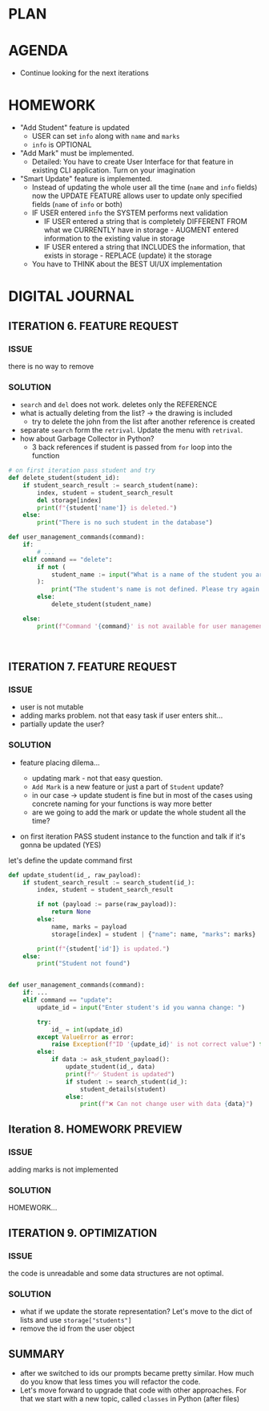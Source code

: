 # PLAN

# AGENDA

- Continue looking for the next iterations

# HOMEWORK

- "Add Student" feature is updated
  - USER can set `info` along with `name` and `marks`
  - `info` is OPTIONAL
- "Add Mark" must be implemented.
  - Detailed: You have to create User Interface for that feature in existing CLI application. Turn on your imagination
- "Smart Update" feature is implemented.
  - Instead of updating the whole user all the time (`name` and `info` fields) now the UPDATE FEATURE allows user to update only specified fields (`name` of `info` or both)
  - IF USER entered `info` the SYSTEM performs next validation
    - IF USER entered a string that is completely DIFFERENT FROM what we CURRENTLY have in storage - AUGMENT entered information to the existing value in storage
    - IF USER entered a string that INCLUDES the information, that exists in storage - REPLACE (update) it the storage
  - You have to THINK about the BEST UI/UX implementation

# DIGITAL JOURNAL

## ITERATION 6. FEATURE REQUEST

### ISSUE

there is no way to remove

### SOLUTION

- `search` and `del` does not work. deletes only the REFERENCE
- what is actually deleting from the list? -> the drawing is included
  - try to delete the john from the list after another reference is created
- separate `search` form the `retrival`. Update the menu with `retrival`.
- how about Garbage Collector in Python?
  - 3 back references if student is passed from `for` loop into the function

```python
# on first iteration pass student and try
def delete_student(student_id):
    if student_search_result := search_student(name):
        index, student = student_search_result
        del storage[index]
        print(f"{student['name']} is deleted.")
    else:
        print("There is no such student in the database")

def user_management_commands(command):
    if:
        # ...
    elif command == "delete":
        if not (
            student_name := input("What is a name of the student you are looking for? ")
        ):
            print("The student's name is not defined. Please try again.")
        else:
            delete_student(student_name)

    else:
        print(f"Command '{command}' is not available for user management")
```

<br>

## ITERATION 7. FEATURE REQUEST

### ISSUE

- user is not mutable
- adding marks problem. not that easy task if user enters shit...
- partially update the user?

### SOLUTION

- feature placing dilema...

  - updating mark - not that easy question.
  - `Add Mark` is a new feature or just a part of `Student` update?
  - in our case -> update student is fine but in most of the cases
    using concrete naming for your functions is way more better
  - are we going to add the mark or update the whole student all the time?

- on first iteration PASS student instance to the function and talk if it's gonna be updated (YES)

let's define the update command first

```python
def update_student(id_, raw_payload):
    if student_search_result := search_student(id_):
        index, student = student_search_result

        if not (payload := parse(raw_payload)):
            return None
        else:
            name, marks = payload
            storage[index] = student | {"name": name, "marks": marks}

        print(f"{student['id']} is updated.")
    else:
        print("Student not found")


def user_management_commands(command):
    if: ...
    elif command == "update":
        update_id = input("Enter student's id you wanna change: ")

        try:
            id_ = int(update_id)
        except ValueError as error:
            raise Exception(f"ID '{update_id}' is not correct value") from error
        else:
            if data := ask_student_payload():
                update_student(id_, data)
                print(f"✅ Student is updated")
                if student := search_student(id_):
                    student_details(student)
                else:
                    print(f"❌ Can not change user with data {data}")
```

## Iteration 8. HOMEWORK PREVIEW

### ISSUE

adding marks is not implemented

### SOLUTION

HOMEWORK...

## ITERATION 9. OPTIMIZATION

### ISSUE

the code is unreadable and some data structures are not optimal.

### SOLUTION

- what if we update the storate representation? Let's move to the dict of lists and use `storage["students"]`
- remove the id from the user object

## SUMMARY

- after we switched to ids our prompts became pretty similar. How much do you know that less times you will refactor the code.
- Let's move forward to upgrade that code with other approaches. For that we start with a new topic, called `classes` in Python (after files)
